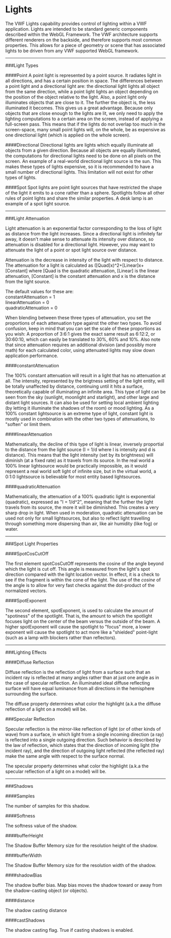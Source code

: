 Lights
==========================
 
The VWF Lights capability provides control of lighting within a VWF application. Lights are intended to be standard generic components described within the WebGL Framework. The VWF architecture supports different renderers on the backside, and therefore supports most common properties.  This allows for a piece of geometry or scene that has associated lights to be driven from any VWF supported WebGL framework.

---

###Light Types

####Point
A point light is represented by a point source. It radiates light in all directions, and has a certain position in space. The differences between a point light and a directional light are: the directional light lights all object from the same direction, while a point light lights an object depending on the position of the object relative to the light. Also, a point light only illuminates objects that are close to it. The further the object is, the less illuminated it becomes. This gives us a great advantage. Because only objects that are close enough to the lights are lit, we only need to apply the lighting computations to a certain area on the screen, instead of applying a full-screen pass. This means that if the lights do not overlap too much in the screen-space, many small point lights will, on the whole, be as expensive as one directional light (which is applied on the whole screen).
 
####Directional
Directional lights are lights which equally illuminate all objects from a given direction. Because all objects are equally illuminated, the computations for directional lights need to be done on all pixels on the screen. An example of a real-world directional light source is the sun.  This makes these types of lights expensive, so it is recommended to have a small number of directional lights. This limitation will not exist for other types of lights.

####Spot
Spot lights are point light sources that have restricted the shape of the light it emits to a cone rather than a sphere.  Spotlights follow all other rules of point lights and share the similar properties. A desk lamp is an example of a spot light source.

---

###Light Attenuation  
  
Light attenuation is an exponential factor corresponding to the loss of light as distance from the light increases. Since a directional light is infinitely far away, it doesn't make sense to attenuate its intensity over distance, so attenuation is disabled for a directional light. However, you may want to attenuate the light of a point or spot light source over distance. 

Attenuation is the decrease in intensity of the light with respect to distance. The attenuation for a light is calculated as ([Quad]x)^2+[Linear]x+[Constant] where [Quad is the quadratic attenuation, [Linear] is the linear attenuation, [Constant] is the constant attenuation and x is the distance from the light source.
  
The default values for these are:  
constantAttenuation = 1  
linearAttenuation = 0  
quadraticAttenuation = 0  
  
When blending between these three types of attenuation, you set the proportions of each attenuation type against the other two types. To avoid confusion, keep in mind that you can set the scale of these proportions as you wish: A proportion of 3:6:1 gives the exact same result as 6:12:2, or 30:60:10, which can easily be translated to 30%, 60% and 10%. Also note that since attenuation requires an additional division (and possibly more math) for each calculated color, using attenuated lights may slow down application performance.
   
####constantAttenuation  
 
The 100% constant attenuation will result in a light that has no attenuation at all. The intensity, represented by the brigtness setting of the light entity, will be totally unaffected by distance, continuing until it hits a surface, theoretically capable of illuminating an infinite area. This type of light can be seen from the sky (sunlight, moonlight and starlight), and other large and distant light sources. It can also be used for setting local ambient lighting (by letting it illuminate the shadows of the room) or mood lighting. As a 100% constant lightsource is an extreme type of light, constant light is mostly used in combination with the other two types of attenuations, to "soften" or limit them.
  
####linearAttenuation  
  
Mathematically, the decline of this type of light is linear, inversely proportial to the distance from the light source (I = 1/d where I is intensity and d is distance). This means that the light intensity (set by its brightness) will diminish (at a fixed rate) as it travels from its source. In the real world a 100% linear lightsource would be practically impossible, as it would represent a real world soft light of infinite size, but in the virtual world, a 0:1:0 lightsource is believable for most entity based lightsources.
  
####quadraticAttenuation  
  
Mathematically, the attenuation of a 100% quadratic light is exponential (quadratic), expressed as "I = 1/d^2", meaning that the further the light travels from its source, the more it will be diminished. This creates a very sharp drop in light. When used in moderation, quadratic attenuation can be used not only for small lightsources, but also to reflect light travelling through something more dispersing than air, like air humidity (like fog) or water.

---

###Spot Light Properties

####SpotCosCutOff  
  
The first element spotCosCutOff represents the cosine of the angle beyond which the light is cut off. This angle is measured from the light's spot direction compared with the light location vector. In effect, it is a check to see if the fragment is within the cone of the light. The use of the *cosine* of the angle is to allow for very fast checks against the dot-product of the normalized vectors.
  
####SpotExponent  
   
The second element, spotExponent, is used to calculate the amount of "spotiness" of the spotlight. That is, the amount to which the spotlight focuses light on the center of the beam versus the outside of the beam. A higher spotExponent will cause the spotlight to "focus" more, a lower exponent will cause the spotlight to act more like a "shielded" point-light (such as a lamp with blockers rather than reflectors).

---

###Lighting Effects  

####Diffuse Reflection  
   
Diffuse reflection is the reflection of light from a surface such that an incident ray is reflected at many angles rather than at just one angle as in the case of specular reflection. An illuminated ideal diffuse reflecting surface will have equal luminance from all directions in the hemisphere surrounding the surface.

The diffuse property determines what color the highlight (a.k.a the diffuse reflection of a light on a model) will be.

###Specular Reflection  
  
Specular reflection is the mirror-like reflection of light (or of other kinds of wave) from a surface, in which light from a single incoming direction (a ray) is reflected into a single outgoing direction. Such behavior is described by the law of reflection, which states that the direction of incoming light (the incident ray), and the direction of outgoing light reflected (the reflected ray) make the same angle with respect to the surface normal.

The specular property determines what color the highlight (a.k.a the specular reflection of a light on a model) will be.

---

###Shadows

####Samples  
   
The number of samples for this shadow. 
 
####Softness  
  
The softness value of the shadow.  

####bufferHeight   
  
The Shadow Buffer Memory size for the resolution height of the shadow.

####bufferWidth  
  
The Shadow Buffer Memory size for the resolution width of the shadow.

####shadowBias  
  
The shadow buffer bias. Map bias moves the shadow toward or away from the shadow-casting object (or objects).

####distance   
   
The shadow casting distance

####castShadows  
   
The shadow casting flag. True if casting shadows is enabled.
